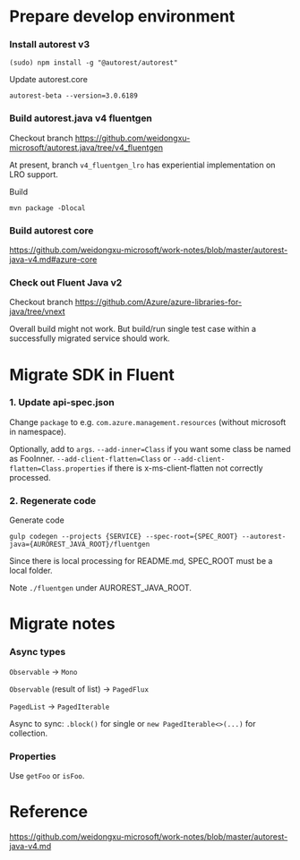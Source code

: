 # Prepare develop environment

### Install autorest v3

`(sudo) npm install -g "@autorest/autorest"`

Update autorest.core

`autorest-beta --version=3.0.6189`

### Build autorest.java v4 fluentgen

Checkout branch https://github.com/weidongxu-microsoft/autorest.java/tree/v4_fluentgen

At present, branch `v4_fluentgen_lro` has experiential implementation on LRO support.

Build

`mvn package -Dlocal`

### Build autorest core

https://github.com/weidongxu-microsoft/work-notes/blob/master/autorest-java-v4.md#azure-core

### Check out Fluent Java v2

Checkout branch https://github.com/Azure/azure-libraries-for-java/tree/vnext

Overall build might not work. But build/run single test case within a successfully migrated service should work.

# Migrate SDK in Fluent

### 1. Update api-spec.json

Change `package` to e.g. `com.azure.management.resources` (without microsoft in namespace).

Optionally, add to `args`.
`--add-inner=Class` if you want some class be named as FooInner.
`--add-client-flatten=Class` or `--add-client-flatten=Class.properties` if there is x-ms-client-flatten not correctly processed.

### 2. Regenerate code

Generate code

`gulp codegen --projects {SERVICE} --spec-root={SPEC_ROOT} --autorest-java={AUROREST_JAVA_ROOT}/fluentgen`

Since there is local processing for README.md, SPEC_ROOT must be a local folder.

Note `./fluentgen` under AUROREST_JAVA_ROOT.

# Migrate notes

### Async types

`Observable` -> `Mono`

`Observable` (result of list) -> `PagedFlux`

`PagedList` -> `PagedIterable`

Async to sync: `.block()` for single or `new PagedIterable<>(...)` for collection.

### Properties

Use `getFoo` or `isFoo`.

# Reference

https://github.com/weidongxu-microsoft/work-notes/blob/master/autorest-java-v4.md

